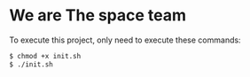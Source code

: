 # We are The space team

To execute this project, only need to execute these commands:

```sh
$ chmod +x init.sh
$ ./init.sh
```

